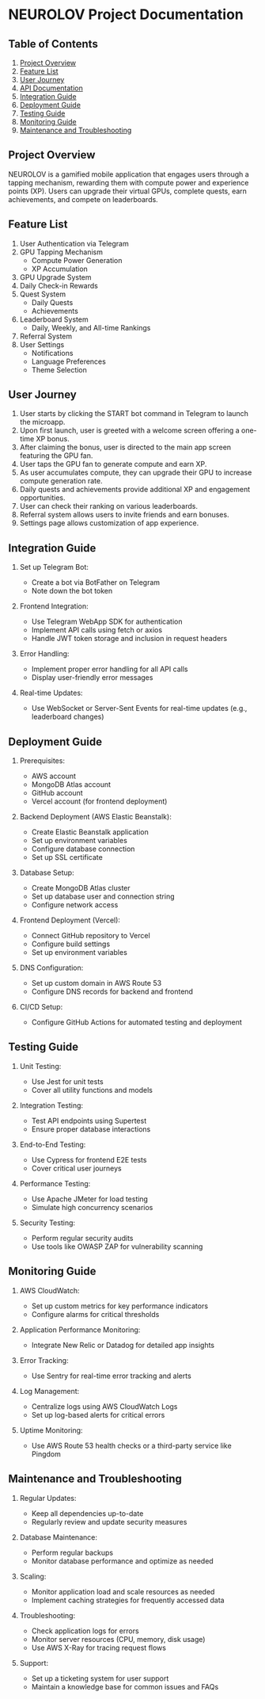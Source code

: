 # NEUROLOV Project Documentation

## Table of Contents
1. [Project Overview](#project-overview)
2. [Feature List](#feature-list)
3. [User Journey](#user-journey)
4. [API Documentation](#api-documentation)
5. [Integration Guide](#integration-guide)
6. [Deployment Guide](#deployment-guide)
7. [Testing Guide](#testing-guide)
8. [Monitoring Guide](#monitoring-guide)
9. [Maintenance and Troubleshooting](#maintenance-and-troubleshooting)

## Project Overview

NEUROLOV is a gamified mobile application that engages users through a tapping mechanism, rewarding them with compute power and experience points (XP). Users can upgrade their virtual GPUs, complete quests, earn achievements, and compete on leaderboards.

## Feature List

1. User Authentication via Telegram
2. GPU Tapping Mechanism
   - Compute Power Generation
   - XP Accumulation
3. GPU Upgrade System
4. Daily Check-in Rewards
5. Quest System
   - Daily Quests
   - Achievements
6. Leaderboard System
   - Daily, Weekly, and All-time Rankings
7. Referral System
8. User Settings
   - Notifications
   - Language Preferences
   - Theme Selection

## User Journey

1. User starts by clicking the START bot command in Telegram to launch the microapp.
2. Upon first launch, user is greeted with a welcome screen offering a one-time XP bonus.
3. After claiming the bonus, user is directed to the main app screen featuring the GPU fan.
4. User taps the GPU fan to generate compute and earn XP.
5. As user accumulates compute, they can upgrade their GPU to increase compute generation rate.
6. Daily quests and achievements provide additional XP and engagement opportunities.
7. User can check their ranking on various leaderboards.
8. Referral system allows users to invite friends and earn bonuses.
9. Settings page allows customization of app experience.


## Integration Guide

1. Set up Telegram Bot:
   - Create a bot via BotFather on Telegram
   - Note down the bot token

2. Frontend Integration:
   - Use Telegram WebApp SDK for authentication
   - Implement API calls using fetch or axios
   - Handle JWT token storage and inclusion in request headers

3. Error Handling:
   - Implement proper error handling for all API calls
   - Display user-friendly error messages

4. Real-time Updates:
   - Use WebSocket or Server-Sent Events for real-time updates (e.g., leaderboard changes)

## Deployment Guide

1. Prerequisites:
   - AWS account
   - MongoDB Atlas account
   - GitHub account
   - Vercel account (for frontend deployment)

2. Backend Deployment (AWS Elastic Beanstalk):
   - Create Elastic Beanstalk application
   - Set up environment variables
   - Configure database connection
   - Set up SSL certificate

3. Database Setup:
   - Create MongoDB Atlas cluster
   - Set up database user and connection string
   - Configure network access

4. Frontend Deployment (Vercel):
   - Connect GitHub repository to Vercel
   - Configure build settings
   - Set up environment variables

5. DNS Configuration:
   - Set up custom domain in AWS Route 53
   - Configure DNS records for backend and frontend

6. CI/CD Setup:
   - Configure GitHub Actions for automated testing and deployment

## Testing Guide

1. Unit Testing:
   - Use Jest for unit tests
   - Cover all utility functions and models

2. Integration Testing:
   - Test API endpoints using Supertest
   - Ensure proper database interactions

3. End-to-End Testing:
   - Use Cypress for frontend E2E tests
   - Cover critical user journeys

4. Performance Testing:
   - Use Apache JMeter for load testing
   - Simulate high concurrency scenarios

5. Security Testing:
   - Perform regular security audits
   - Use tools like OWASP ZAP for vulnerability scanning

## Monitoring Guide

1. AWS CloudWatch:
   - Set up custom metrics for key performance indicators
   - Configure alarms for critical thresholds

2. Application Performance Monitoring:
   - Integrate New Relic or Datadog for detailed app insights

3. Error Tracking:
   - Use Sentry for real-time error tracking and alerts

4. Log Management:
   - Centralize logs using AWS CloudWatch Logs
   - Set up log-based alerts for critical errors

5. Uptime Monitoring:
   - Use AWS Route 53 health checks or a third-party service like Pingdom

## Maintenance and Troubleshooting

1. Regular Updates:
   - Keep all dependencies up-to-date
   - Regularly review and update security measures

2. Database Maintenance:
   - Perform regular backups
   - Monitor database performance and optimize as needed

3. Scaling:
   - Monitor application load and scale resources as needed
   - Implement caching strategies for frequently accessed data

4. Troubleshooting:
   - Check application logs for errors
   - Monitor server resources (CPU, memory, disk usage)
   - Use AWS X-Ray for tracing request flows

5. Support:
   - Set up a ticketing system for user support
   - Maintain a knowledge base for common issues and FAQs



